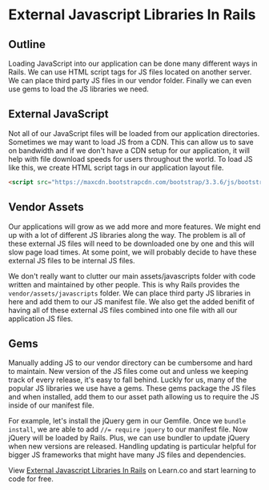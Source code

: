 # External Javascript Libraries In Rails

## Outline
Loading JavaScript into our application can be done many different ways in Rails. We can use HTML script tags for JS files located on another server. We can place third party JS files in our vendor folder. Finally we can even use gems to load the JS libraries we need. 

## External JavaScript
Not all of our JavaScript files will be loaded from our application directories. Sometimes we may want to load JS from a CDN. This can allow us to save on bandwidth and if we don't have a CDN setup for our application, it will help with file download speeds for users throughout the world. To load JS like this, we create HTML script tags in our application layout file.

```html
<script src="https://maxcdn.bootstrapcdn.com/bootstrap/3.3.6/js/bootstrap.min.js" />
```

## Vendor Assets
Our applications will grow as we add more and more features. We might end up with a lot of different JS libraries along the way. The problem is all of these external JS files will need to be downloaded one by one and this will slow page load times. At some point, we will probably decide to have these external JS files to be internal JS files.

We don't really want to clutter our main assets/javascripts folder with code written and maintained by other people. This is why Rails provides the `vendor/assets/javascripts` folder. We can place third party JS libraries in here and add them to our JS manifest file. We also get the added benifit of having all of these external JS files combined into one file with all our application JS files.

## Gems
Manually adding JS to our vendor directory can be cumbersome and hard to maintain. New version of the JS files come out and unless we keeping track of every release, it's easy to fall behind. Luckly for us, many of the popular JS libraries we use have a gems. These gems package the JS files and when installed, add them to our asset path allowing us to require the JS inside of our manifest file.

For example, let's install the jQuery gem in our Gemfile. Once we `bundle install`, we are able to add `//= require jquery` to our manifest file. Now jQuery will be loaded by Rails. Plus, we can use bundler to update jQuery when new versions are released. Handling updating is particular helpful for bigger JS frameworks that might have many JS files and dependencies.

<p data-visibility='hidden'>View <a href='https://learn.co/lessons/external-javascript-libraries-in-rails' title='External Javascript Libraries In Rails'>External Javascript Libraries In Rails</a> on Learn.co and start learning to code for free.</p>
